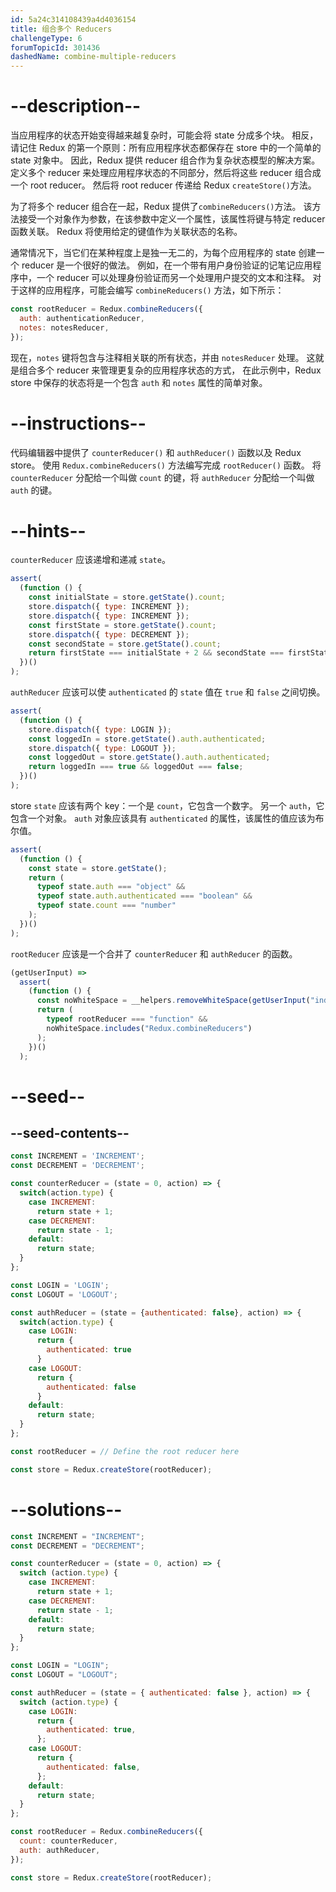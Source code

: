 ```yaml
---
id: 5a24c314108439a4d4036154
title: 组合多个 Reducers
challengeType: 6
forumTopicId: 301436
dashedName: combine-multiple-reducers
---
```


# --description--

当应用程序的状态开始变得越来越复杂时，可能会将 state 分成多个块。 相反，请记住 Redux 的第一个原则：所有应用程序状态都保存在 store 中的一个简单的 state 对象中。 因此，Redux 提供 reducer 组合作为复杂状态模型的解决方案。 定义多个 reducer 来处理应用程序状态的不同部分，然后将这些 reducer 组合成一个 root reducer。 然后将 root reducer 传递给 Redux `createStore()`方法。

为了将多个 reducer 组合在一起，Redux 提供了`combineReducers()`方法。 该方法接受一个对象作为参数，在该参数中定义一个属性，该属性将键与特定 reducer 函数关联。 Redux 将使用给定的键值作为关联状态的名称。

通常情况下，当它们在某种程度上是独一无二的，为每个应用程序的 state 创建一个 reducer 是一个很好的做法。 例如，在一个带有用户身份验证的记笔记应用程序中，一个 reducer 可以处理身份验证而另一个处理用户提交的文本和注释。 对于这样的应用程序，可能会编写 `combineReducers()` 方法，如下所示：

```js
const rootReducer = Redux.combineReducers({
  auth: authenticationReducer,
  notes: notesReducer,
});
```

现在，`notes` 键将包含与注释相关联的所有状态，并由 `notesReducer` 处理。 这就是组合多个 reducer 来管理更复杂的应用程序状态的方式， 在此示例中，Redux store 中保存的状态将是一个包含 `auth` 和 `notes` 属性的简单对象。

# --instructions--

代码编辑器中提供了 `counterReducer()` 和 `authReducer()` 函数以及 Redux store。 使用 `Redux.combineReducers()` 方法编写完成 `rootReducer()` 函数。 将 `counterReducer` 分配给一个叫做 `count` 的键，将 `authReducer` 分配给一个叫做 `auth` 的键。

# --hints--

`counterReducer` 应该递增和递减 `state`。

```js
assert(
  (function () {
    const initialState = store.getState().count;
    store.dispatch({ type: INCREMENT });
    store.dispatch({ type: INCREMENT });
    const firstState = store.getState().count;
    store.dispatch({ type: DECREMENT });
    const secondState = store.getState().count;
    return firstState === initialState + 2 && secondState === firstState - 1;
  })()
);
```

`authReducer` 应该可以使 `authenticated` 的 `state` 值在 `true` 和 `false` 之间切换。

```js
assert(
  (function () {
    store.dispatch({ type: LOGIN });
    const loggedIn = store.getState().auth.authenticated;
    store.dispatch({ type: LOGOUT });
    const loggedOut = store.getState().auth.authenticated;
    return loggedIn === true && loggedOut === false;
  })()
);
```

store `state` 应该有两个 key：一个是 `count`，它包含一个数字。 另一个 `auth`，它包含一个对象。 `auth` 对象应该具有 `authenticated` 的属性，该属性的值应该为布尔值。

```js
assert(
  (function () {
    const state = store.getState();
    return (
      typeof state.auth === "object" &&
      typeof state.auth.authenticated === "boolean" &&
      typeof state.count === "number"
    );
  })()
);
```

`rootReducer` 应该是一个合并了 `counterReducer` 和 `authReducer` 的函数。

```js
(getUserInput) =>
  assert(
    (function () {
      const noWhiteSpace = __helpers.removeWhiteSpace(getUserInput("index"));
      return (
        typeof rootReducer === "function" &&
        noWhiteSpace.includes("Redux.combineReducers")
      );
    })()
  );
```

# --seed--

## --seed-contents--

```js
const INCREMENT = 'INCREMENT';
const DECREMENT = 'DECREMENT';

const counterReducer = (state = 0, action) => {
  switch(action.type) {
    case INCREMENT:
      return state + 1;
    case DECREMENT:
      return state - 1;
    default:
      return state;
  }
};

const LOGIN = 'LOGIN';
const LOGOUT = 'LOGOUT';

const authReducer = (state = {authenticated: false}, action) => {
  switch(action.type) {
    case LOGIN:
      return {
        authenticated: true
      }
    case LOGOUT:
      return {
        authenticated: false
      }
    default:
      return state;
  }
};

const rootReducer = // Define the root reducer here

const store = Redux.createStore(rootReducer);
```

# --solutions--

```js
const INCREMENT = "INCREMENT";
const DECREMENT = "DECREMENT";

const counterReducer = (state = 0, action) => {
  switch (action.type) {
    case INCREMENT:
      return state + 1;
    case DECREMENT:
      return state - 1;
    default:
      return state;
  }
};

const LOGIN = "LOGIN";
const LOGOUT = "LOGOUT";

const authReducer = (state = { authenticated: false }, action) => {
  switch (action.type) {
    case LOGIN:
      return {
        authenticated: true,
      };
    case LOGOUT:
      return {
        authenticated: false,
      };
    default:
      return state;
  }
};

const rootReducer = Redux.combineReducers({
  count: counterReducer,
  auth: authReducer,
});

const store = Redux.createStore(rootReducer);
```
